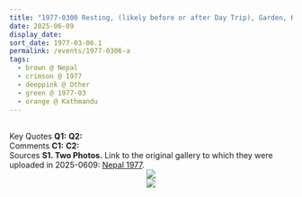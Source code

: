```yaml
---
title: "1977-0300 Resting, (likely before or after Day Trip), Garden, House of Grégoire de Kalbermatten, Kathmandu, Nepal"
date: 2025-06-09
display_date: 
sort_date: 1977-03-06.1
permalink: /events/1977-0306-a
tags:
  - brown @ Nepal
  - crimson @ 1977
  - deeppink @ Other
  - green @ 1977-03
  - orange @ Kathmandu  
---
```


<br>

<wave-list>
  <list-title color="DarkSeaGreen" width="55">Key Quotes</list-title>
  <list-item color="BlanchedAlmond" width="280"><b>Q1:</b> <i></i></list-item>
  <list-item color="Lavender" width="280"><b>Q2:</b> <i></i></list-item>
</wave-list>

<br>

<wave-list>
  <list-title color="DarkSeaGreen" width="55">Comments</list-title>
  <list-item color="BlanchedAlmond" width="280"><b>C1:</b> <i></i></list-item>
  <list-item color="Lavender" width="280"><b>C2:</b> <i></i></list-item>
</wave-list>

<br>

<wave-list>
  <list-title color="DarkSeaGreen" width="40">Sources</list-title>
  <list-item color="BlanchedAlmond"  width="280"><b>S1. Two Photos.</b> Link to the original gallery to which they were uploaded in 2025-0609: <a href="https://eternalmoments.smugmug.com/Co/1977">Nepal 1977</a>.</list-item>
</wave-list>

<div style="text-align: center"><img src="https://pub-bcc3cbe9b1e94ba1ac28915f7a3900fa.r2.dev/1977-0300_Resting_(likely_before_or_after_Day_Trip)_Garden_House_of_Gregoire_de_Kalbermatten_Kathmandu_Nepal_01_(Photo_credit_Pat_Anslow).png" /></div>

<div style="text-align: center"><img src="https://pub-bcc3cbe9b1e94ba1ac28915f7a3900fa.r2.dev/1977-0300_Resting_(likely_before_or_after_Day_Trip)_Garden_House_of_Gregoire_de_Kalbermatten_Kathmandu_Nepal_02_(Camera_credit_Pat_Anslow).png" /></div>
